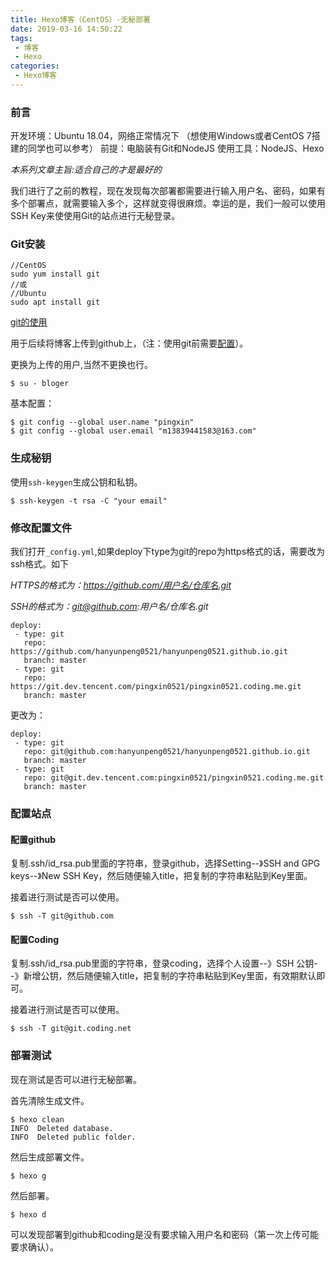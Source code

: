 ```yaml
---
title: Hexo博客（CentOS）-无秘部署
date: 2019-03-16 14:50:22
tags:
 - 博客
 - Hexo
categories:
 - Hexo博客  
---
```


### 前言

开发环境：Ubuntu 18.04，网络正常情况下 （想使用Windows或者CentOS 7搭建的同学也可以参考）
前提：电脑装有Git和NodeJS
使用工具：NodeJS、Hexo

*本系列文章主旨:适合自己的才是最好的*

我们进行了之前的教程，现在发现每次部署都需要进行输入用户名、密码，如果有多个部署点，就需要输入多个，这样就变得很麻烦。幸运的是，我们一般可以使用SSH Key来使使用Git的站点进行无秘登录。

<!--more-->

### Git安装

```(shell)
//CentOS
sudo yum install git
//或
//Ubuntu
sudo apt install git
```

[git的使用](http://iissnan.com/progit/)

用于后续将博客上传到github上，（注：使用git前需要[配置](http://iissnan.com/progit/html/zh/ch1_5.html)）。

更换为上传的用户,当然不更换也行。

```
$ su - bloger
```


基本配置：

```(shell)
$ git config --global user.name "pingxin"
$ git config --global user.email "m13839441583@163.com"
```

###  生成秘钥

使用`ssh-keygen`生成公钥和私钥。

```(shell)
$ ssh-keygen -t rsa -C "your email"
```

### 修改配置文件

我们打开`_config.yml`,如果deploy下type为git的repo为https格式的话，需要改为ssh格式。如下

*HTTPS的格式为：https://github.com/用户名/仓库名.git*

*SSH的格式为：git@github.com:用户名/仓库名.git*

```(yaml)
deploy:
 - type: git
   repo: https://github.com/hanyunpeng0521/hanyunpeng0521.github.io.git
   branch: master
 - type: git
   repo: https://git.dev.tencent.com/pingxin0521/pingxin0521.coding.me.git
   branch: master
```

更改为：

```(yaml)
deploy:
 - type: git
   repo: git@github.com:hanyunpeng0521/hanyunpeng0521.github.io.git
   branch: master
 - type: git
   repo: git@git.dev.tencent.com:pingxin0521/pingxin0521.coding.me.git
   branch: master
```

### 配置站点

#### 配置github

复制.ssh/id_rsa.pub里面的字符串，登录github，选择Setting--》SSH and GPG keys--》New SSH Key，然后随便输入title，把复制的字符串粘贴到Key里面。

接着进行测试是否可以使用。

```(shell)
$ ssh -T git@github.com
```

#### 配置Coding

复制.ssh/id_rsa.pub里面的字符串，登录coding，选择个人设置--》SSH 公钥--》新增公钥，然后随便输入title，把复制的字符串粘贴到Key里面，有效期默认即可。

接着进行测试是否可以使用。

```(shell)
$ ssh -T git@git.coding.net
```

### 部署测试

现在测试是否可以进行无秘部署。

首先清除生成文件。

```(shell)
$ hexo clean
INFO  Deleted database.
INFO  Deleted public folder.
```

然后生成部署文件。

```(shell)
$ hexo g
```

然后部署。

```(shell)
$ hexo d
```

可以发现部署到github和coding是没有要求输入用户名和密码（第一次上传可能要求确认）。
